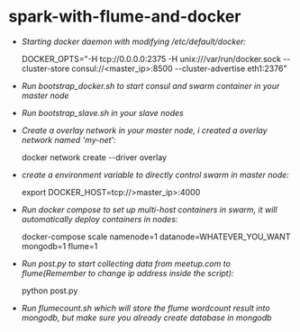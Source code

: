 # spark-with-flume-and-docker

* _Starting docker daemon with modifying /etc/default/docker:_

  DOCKER_OPTS="-H tcp://0.0.0.0:2375 -H unix:///var/run/docker.sock --cluster-store consul://<master_ip>:8500 --cluster-advertise eth1:2376"

* _Run bootstrap_docker.sh to start consul and swarm container in your master node_

* _Run bootstrap_slave.sh in your slave nodes_

* _Create a overlay network in your master node, i created a overlay network named 'my-net':_

  docker network create --driver overlay <my-multi-host-network>

* _create a environment variable to directly control swarm in master node:_

  export DOCKER_HOST=tcp://>master_ip>:4000

* _Run docker compose to set up multi-host containers in swarm, it will automatically deploy containers in nodes:_

  docker-compose scale namenode=1 datanode=WHATEVER_YOU_WANT mongodb=1 flume=1

* _Run post.py to start collecting data from meetup.com to flume(Remember to change ip address inside the script):_

  python post.py

* _Run flumecount.sh which will store the flume wordcount result into mongodb, but make sure you already create database in mongodb_
